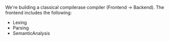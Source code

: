We're building a classical compilerase compiler (Frontend -> Backend). The frontend includes the following:

* Lexing
* Parsing
* SemanticAnalysis

